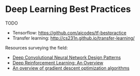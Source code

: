 # Deep Learning Best Practices

TODO

- Tensorflow: https://github.com/aicodes/tf-bestpractice
- Transfer learning: http://cs231n.github.io/transfer-learning/

Resources surveying the field:

- [Deep Convolutional Neural Network Design Patterns](https://arxiv.org/abs/1611.00847)
- [Deep Reinforcement Learning: An Overview](https://arxiv.org/abs/1701.07274)
- [An overview of gradient descent optimization algorithms](https://arxiv.org/abs/1609.04747)
